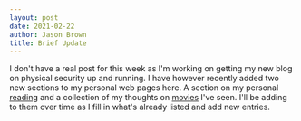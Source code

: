 ```yaml
---
layout: post
date: 2021-02-22
author: Jason Brown
title: Brief Update
---
```

I don't have a real post for this week as I'm working on getting my new blog on physical security up and running. I have however recently added two new sections to my personal web pages here. A section on my personal [reading](/personal/books) and a collection of my thoughts on [movies](/personal/movies) I've seen. I'll be adding to them over time as I fill in what's already listed and add new entries.
